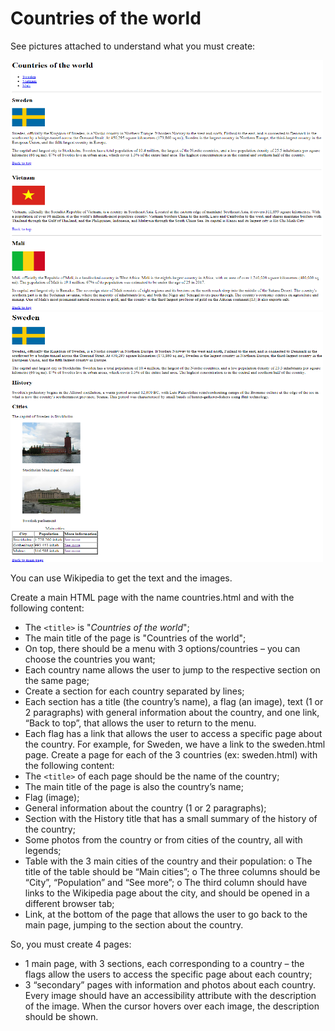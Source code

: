 # Countries of the world
See pictures attached to understand what you must create:

<img src="countries.png" width="500" height="400" />
<img src="sweden.png" width="500" height="400" />

You can use Wikipedia to get the text and the images.

Create a main HTML page with the name countries.html and with the following content:
* The ```<title>``` is "*Countries of the world*";
* The main title of the page is "Countries of the world";
* On top, there should be a menu with 3 options/countries – you can choose the countries you want;
* Each country name allows the user to jump to the respective section on the same page;
* Create a section for each country separated by lines;
* Each section has a title (the country’s name), a flag (an image), text (1 or 2 paragraphs) with general
information about the country, and one link, “Back to top”, that allows the user to return to the
menu.
* Each flag has a link that allows the user to access a specific page about the country. For example, for
Sweden, we have a link to the sweden.html page.
Create a page for each of the 3 countries (ex: sweden.html) with the following content:
* The ```<title>``` of each page should be the name of the country;
* The main title of the page is also the country’s name;
* Flag (image);
* General information about the country (1 or 2 paragraphs);
* Section with the History title that has a small summary of the history of the country;
* Some photos from the country or from cities of the country, all with legends;
* Table with the 3 main cities of the country and their population:
o The title of the table should be “Main cities”;
o The three columns should be “City”, “Population” and “See more”;
o The third column should have links to the Wikipedia page about the city, and should be
opened in a different browser tab;
* Link, at the bottom of the page that allows the user to go back to the main page, jumping to the
section about the country.

So, you must create 4 pages:
* 1 main page, with 3 sections, each corresponding to a country – the flags allow the users to access
the specific page about each country;
* 3 “secondary” pages with information and photos about each country.
Every image should have an accessibility attribute with the description of the image. When the cursor hovers
over each image, the description should be shown.
